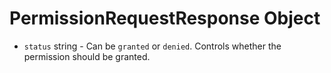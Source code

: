 # PermissionRequestResponse Object

* `status` string - Can be `granted` or `denied`. Controls whether the permission should be granted.
